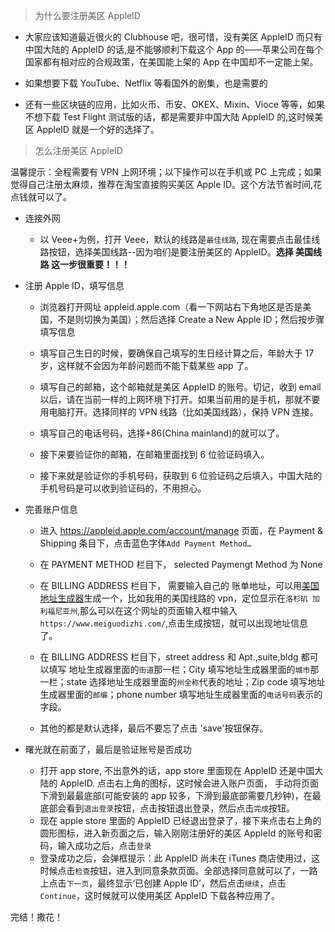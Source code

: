 > 为什么要注册美区 AppleID

- 大家应该知道最近很火的 Clubhouse 吧，很可惜，没有美区 AppleID 而只有中国大陆的 AppleID 的话,是不能够顺利下载这个 App 的——苹果公司在每个国家都有相对应的合规政策，在美国能上架的 App 在中国却不一定能上架。

- 如果想要下载 YouTube、Netflix 等看国外的剧集，也是需要的

- 还有一些区块链的应用，比如火币、币安、OKEX、Mixin、Vioce 等等，如果不想下载 Test Flight 测试版的话，都是需要非中国大陆 AppleID 的,这时候美区 AppleID 就是一个好的选择了。

> 怎么注册美区 AppleID

温馨提示：全程需要有 VPN 上网环境；以下操作可以在手机或 PC 上完成；如果觉得自己注册太麻烦，推荐在淘宝直接购买美区 Apple ID。这个方法节省时间,花点钱就可以了。

- 连接外网

  - 以 Veee+为例，打开 Veee，默认的线路是`最佳线路`, 现在需要点击最佳线路按钮，选择美国线路--因为咱们是要注册美区的 AppleID。**选择 美国线路 这一步很重要！！！**

- 注册 Apple ID，填写信息

  - 浏览器打开网址 appleid.apple.com（看一下网站右下角地区是否是美国，不是则切换为美国）；然后选择 Create a New Apple ID；然后按步骤填写信息
  - 填写自己生日的时候，要确保自己填写的生日经计算之后，年龄大于 17 岁，这样就不会因为年龄问题而不能下载某些 app 了。
  - 填写自己的邮箱，这个邮箱就是美区 AppleID 的账号。切记，收到 email 以后，请在当前一样的上网环境下打开。如果当前用的是手机，那就不要用电脑打开。选择同样的 VPN 线路（比如美国线路），保持 VPN 连接。
  - 填写自己的电话号码，选择+86(China mainland)的就可以了。

  - 接下来要验证你的邮箱，在邮箱里面找到 6 位验证码填入。

  - 接下来就是验证你的手机号码，获取到 6 位验证码之后填入，中国大陆的手机号码是可以收到验证码的，不用担心。

- 完善账户信息

  - 进入 https://appleid.apple.com/account/manage 页面，在 Payment & Shipping 条目下，点击蓝色字体`Add Payment Method…`

  - 在 PAYMENT METHOD 栏目下， selected Paymengt Method 为 None
  - 在 BILLING ADDRESS 栏目下， 需要输入自己的 账单地址，可以用[美国地址生成器](https://www.meiguodizhi.com/)生成一个，比如我用的美国线路的 vpn，定位显示在`洛杉矶 加利福尼亚州`,那么可以在这个网址的页面输入框中输入`https://www.meiguodizhi.com/`,点击生成按钮，就可以出现地址信息了。
  - 在 BILLING ADDRESS 栏目下，street address 和 Apt.,suite,bldg 都可以填写 地址生成器里面的`街道`那一栏；City 填写地址生成器里面的`城市`那一栏；state 选择地址生成器里面的`州全称`代表的地址；Zip code 填写地址生成器里面的`邮编`；phone number 填写地址生成器里面的`电话号码`表示的字段。
  - 其他的都是默认选择，最后不要忘了点击 'save'按钮保存。

- 曙光就在前面了，最后是验证账号是否成功
  - 打开 app store, 不出意外的话，app store 里面现在 AppleID 还是中国大陆的 AppleID. 点击右上角的图标，这时候会进入账户页面， 手动将页面下滑到最最底部(可能安装的 app 较多，下滑到最底部需要几秒钟)，在最底部会看到`退出登录`按钮，点击按钮退出登录，然后点击`完成`按钮。
  - 现在 apple store 里面的 AppleID 已经退出登录了，接下来点击右上角的圆形图标，进入新页面之后，输入刚刚注册好的美区 AppleId 的账号和密码，输入成功之后，点击`登录`
  - 登录成功之后，会弹框提示：此 AppleID 尚未在 iTunes 商店使用过，这时候点击`检查`按钮，进入到同意条款页面。全部选择同意就可以了，一路上点击`下一页`，最终显示‘已创建 Apple ID’，然后点击`继续`，点击`Continue`，这时候就可以使用美区 AppleID 下载各种应用了。

完结！撒花！
